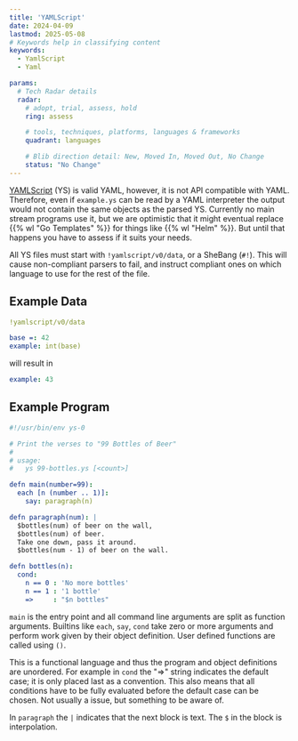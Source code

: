 ```yaml
---
title: 'YAMLScript'
date: 2024-04-09
lastmod: 2025-05-08
# Keywords help in classifying content
keywords:
  - YamlScript
  - Yaml

params:
  # Tech Radar details
  radar:
    # adopt, trial, assess, hold
    ring: assess

    # tools, techniques, platforms, languages & frameworks
    quadrant: languages

    # Blib direction detail: New, Moved In, Moved Out, No Change
    status: "No Change"
---
```


[YAMLScript](https://github.com/yaml/yamlscript) (YS) is valid YAML, however, it is not API compatible with YAML.  Therefore, even if `example.ys` can be read by a YAML interpreter the output would not contain the same objects as the parsed YS.  Currently no main stream programs use it, but we are optimistic that it might eventual replace {{% wl "Go Templates" %}} for things like {{% wl "Helm" %}}.  But until that happens you have to assess if it suits your needs.

<!--more-->

All YS files must start with `!yamlscript/v0/data`, or a SheBang (`#!`).  This will cause non-compliant parsers to fail, and instruct compliant ones on which language to use for the rest of the file.

## Example Data
```yaml
!yamlscript/v0/data

base =: 42
example: int(base)
```

will result in

```yaml
example: 43
```

## Example Program

```yaml
#!/usr/bin/env ys-0

# Print the verses to "99 Bottles of Beer"
#
# usage:
#   ys 99-bottles.ys [<count>]

defn main(number=99):
  each [n (number .. 1)]:
    say: paragraph(n)

defn paragraph(num): |
  $bottles(num) of beer on the wall,
  $bottles(num) of beer.
  Take one down, pass it around.
  $bottles(num - 1) of beer on the wall.

defn bottles(n):
  cond:
    n == 0 : 'No more bottles'
    n == 1 : '1 bottle'
    =>     : "$n bottles"
```

`main` is the entry point and all command line arguments are split as function arguments.  Builtins like `each`, `say`, `cond` take zero or more arguments and perform work given by their object definition.  User defined functions are called using `()`.

This is a functional language and thus the program and object definitions are unordered.  For example in `cond` the "=>" string indicates the default case; it is only placed last as a convention.  This also means that all conditions have to be fully evaluated before the default case can be chosen.  Not usually a issue, but something to be aware of.

In `paragraph` the `|` indicates that the next block is text.  The `$` in the block is interpolation.
